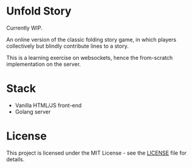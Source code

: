 # Unfold Story

Currently WIP.

An online version of the classic folding story game, in which players collectively but blindly contribute lines to a story.

This is a learning exercise on websockets, hence the from-scratch implementation on the server.

# Stack
- Vanilla HTML/JS front-end
- Golang server

# License

This project is licensed under the MIT License - see the [LICENSE](https://github.com/l33loo/unfold-story/blob/master/LICENSE) file for details.